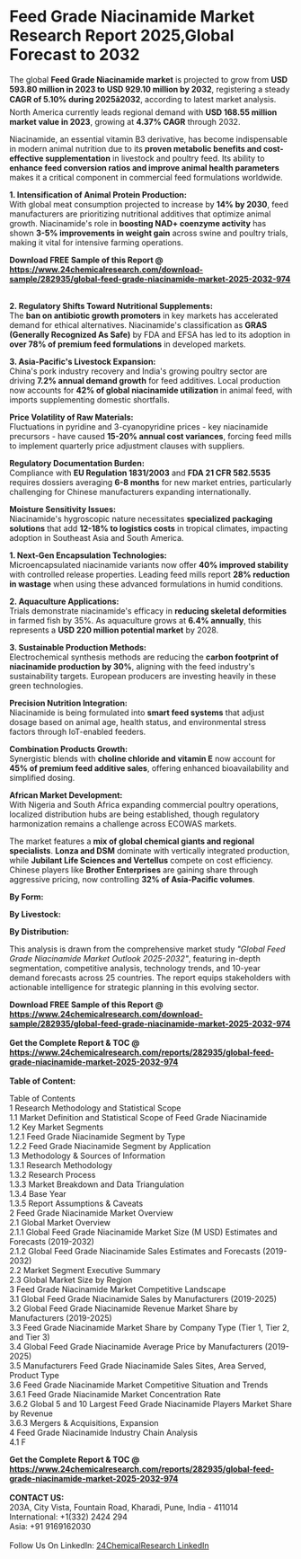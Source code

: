 <h1>Feed Grade Niacinamide Market Research Report 2025,Global Forecast to 2032</h1><p>The global <strong>Feed Grade Niacinamide market</strong> is projected to grow from <strong>USD 593.80 million in 2023 to USD 929.10 million by 2032</strong>, registering a steady <strong>CAGR of 5.10% during 2025â2032</strong>, according to latest market analysis. North America currently leads regional demand with <strong>USD 168.55 million market value in 2023</strong>, growing at <strong>4.37% CAGR</strong> through 2032.</p><p>Niacinamide, an essential vitamin B3 derivative, has become indispensable in modern animal nutrition due to its <strong>proven metabolic benefits and cost-effective supplementation</strong> in livestock and poultry feed. Its ability to <strong>enhance feed conversion ratios and improve animal health parameters</strong> makes it a critical component in commercial feed formulations worldwide.</p><p><strong>1. Intensification of Animal Protein Production:</strong><br>
With global meat consumption projected to increase by <strong>14% by 2030</strong>, feed manufacturers are prioritizing nutritional additives that optimize animal growth. Niacinamide's role in <strong>boosting NAD+ coenzyme activity</strong> has shown <strong>3-5% improvements in weight gain</strong> across swine and poultry trials, making it vital for intensive farming operations.</p><div><b>Download FREE Sample of this Report @ 
            <a href="https://www.24chemicalresearch.com/download-sample/282935/global-feed-grade-niacinamide-market-2025-2032-974">
            https://www.24chemicalresearch.com/download-sample/282935/global-feed-grade-niacinamide-market-2025-2032-974</a></b></div><br><p><strong>2. Regulatory Shifts Toward Nutritional Supplements:</strong><br>
The <strong>ban on antibiotic growth promoters</strong> in key markets has accelerated demand for ethical alternatives. Niacinamide's classification as <strong>GRAS (Generally Recognized As Safe)</strong> by FDA and EFSA has led to its adoption in <strong>over 78% of premium feed formulations</strong> in developed markets.</p><p><strong>3. Asia-Pacific's Livestock Expansion:</strong><br>
China's pork industry recovery and India's growing poultry sector are driving <strong>7.2% annual demand growth</strong> for feed additives. Local production now accounts for <strong>42% of global niacinamide utilization</strong> in animal feed, with imports supplementing domestic shortfalls.</p><p><strong>Price Volatility of Raw Materials:</strong><br>
	Fluctuations in pyridine and 3-cyanopyridine prices - key niacinamide precursors - have caused <strong>15-20% annual cost variances</strong>, forcing feed mills to implement quarterly price adjustment clauses with suppliers.</p><p><strong>Regulatory Documentation Burden:</strong><br>
	Compliance with <strong>EU Regulation 1831/2003</strong> and <strong>FDA 21 CFR 582.5535</strong> requires dossiers averaging <strong>6-8 months</strong> for new market entries, particularly challenging for Chinese manufacturers expanding internationally.</p><p><strong>Moisture Sensitivity Issues:</strong><br>
	Niacinamide's hygroscopic nature necessitates <strong>specialized packaging solutions</strong> that add <strong>12-18% to logistics costs</strong> in tropical climates, impacting adoption in Southeast Asia and South America.</p><p><strong>1. Next-Gen Encapsulation Technologies:</strong><br>
Microencapsulated niacinamide variants now offer <strong>40% improved stability</strong> with controlled release properties. Leading feed mills report <strong>28% reduction in wastage</strong> when using these advanced formulations in humid conditions.</p><p><strong>2. Aquaculture Applications:</strong><br>
Trials demonstrate niacinamide's efficacy in <strong>reducing skeletal deformities</strong> in farmed fish by 35%. As aquaculture grows at <strong>6.4% annually</strong>, this represents a <strong>USD 220 million potential market</strong> by 2028.</p><p><strong>3. Sustainable Production Methods:</strong><br>
Electrochemical synthesis methods are reducing the <strong>carbon footprint of niacinamide production by 30%</strong>, aligning with the feed industry's sustainability targets. European producers are investing heavily in these green technologies.</p><p><strong>Precision Nutrition Integration:</strong><br>
	Niacinamide is being formulated into <strong>smart feed systems</strong> that adjust dosage based on animal age, health status, and environmental stress factors through IoT-enabled feeders.</p><p><strong>Combination Products Growth:</strong><br>
	Synergistic blends with <strong>choline chloride and vitamin E</strong> now account for <strong>45% of premium feed additive sales</strong>, offering enhanced bioavailability and simplified dosing.</p><p><strong>African Market Development:</strong><br>
	With Nigeria and South Africa expanding commercial poultry operations, localized distribution hubs are being established, though regulatory harmonization remains a challenge across ECOWAS markets.</p><p>The market features a <strong>mix of global chemical giants and regional specialists</strong>. <strong>Lonza and DSM</strong> dominate with vertically integrated production, while <strong>Jubilant Life Sciences and Vertellus</strong> compete on cost efficiency. Chinese players like <strong>Brother Enterprises</strong> are gaining share through aggressive pricing, now controlling <strong>32% of Asia-Pacific volumes</strong>.</p><p><strong>By Form:</strong></p><p><strong>By Livestock:</strong></p><p><strong>By Distribution:</strong></p><p>This analysis is drawn from the comprehensive market study <em>"Global Feed Grade Niacinamide Market Outlook 2025-2032"</em>, featuring in-depth segmentation, competitive analysis, technology trends, and 10-year demand forecasts across 25 countries. The report equips stakeholders with actionable intelligence for strategic planning in this evolving sector.</p><div><b>Download FREE Sample of this Report @ 
            <a href="https://www.24chemicalresearch.com/download-sample/282935/global-feed-grade-niacinamide-market-2025-2032-974">
            https://www.24chemicalresearch.com/download-sample/282935/global-feed-grade-niacinamide-market-2025-2032-974</a></b></div><br><div><b>Get the Complete Report & TOC @ 
            <a href="https://www.24chemicalresearch.com/reports/282935/global-feed-grade-niacinamide-market-2025-2032-974">
            https://www.24chemicalresearch.com/reports/282935/global-feed-grade-niacinamide-market-2025-2032-974</a></b></div><br>
            <b>Table of Content:</b><p>Table of Contents<br />
1 Research Methodology and Statistical Scope<br />
1.1 Market Definition and Statistical Scope of Feed Grade Niacinamide<br />
1.2 Key Market Segments<br />
1.2.1 Feed Grade Niacinamide Segment by Type<br />
1.2.2 Feed Grade Niacinamide Segment by Application<br />
1.3 Methodology & Sources of Information<br />
1.3.1 Research Methodology<br />
1.3.2 Research Process<br />
1.3.3 Market Breakdown and Data Triangulation<br />
1.3.4 Base Year<br />
1.3.5 Report Assumptions & Caveats<br />
2 Feed Grade Niacinamide Market Overview<br />
2.1 Global Market Overview<br />
2.1.1 Global Feed Grade Niacinamide Market Size (M USD) Estimates and Forecasts (2019-2032)<br />
2.1.2 Global Feed Grade Niacinamide Sales Estimates and Forecasts (2019-2032)<br />
2.2 Market Segment Executive Summary<br />
2.3 Global Market Size by Region<br />
3 Feed Grade Niacinamide Market Competitive Landscape<br />
3.1 Global Feed Grade Niacinamide Sales by Manufacturers (2019-2025)<br />
3.2 Global Feed Grade Niacinamide Revenue Market Share by Manufacturers (2019-2025)<br />
3.3 Feed Grade Niacinamide Market Share by Company Type (Tier 1, Tier 2, and Tier 3)<br />
3.4 Global Feed Grade Niacinamide Average Price by Manufacturers (2019-2025)<br />
3.5 Manufacturers Feed Grade Niacinamide Sales Sites, Area Served, Product Type<br />
3.6 Feed Grade Niacinamide Market Competitive Situation and Trends<br />
3.6.1 Feed Grade Niacinamide Market Concentration Rate<br />
3.6.2 Global 5 and 10 Largest Feed Grade Niacinamide Players Market Share by Revenue<br />
3.6.3 Mergers & Acquisitions, Expansion<br />
4 Feed Grade Niacinamide Industry Chain Analysis<br />
4.1 F</p><div><b>Get the Complete Report & TOC @ 
            <a href="https://www.24chemicalresearch.com/reports/282935/global-feed-grade-niacinamide-market-2025-2032-974">
            https://www.24chemicalresearch.com/reports/282935/global-feed-grade-niacinamide-market-2025-2032-974</a></b></div><br><b>CONTACT US:</b><br>
            203A, City Vista, Fountain Road, Kharadi, Pune, India - 411014<br>
            International: +1(332) 2424 294<br>
            Asia: +91 9169162030 <br><br>
            Follow Us On LinkedIn: <a href="https://www.linkedin.com/company/24chemicalresearch/">24ChemicalResearch LinkedIn</a>